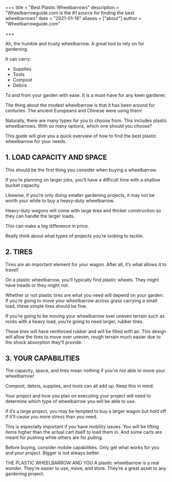 +++
title = "Best Plastic Wheelbarrows"
description = "Wheelbarrowguide.com is the #1 source for finding the best wheelbarrows"
date = "2021-01-16"
aliases = ["about"]
author = "Wheelbarrowguide.com"

+++

Ah, the humble and trusty wheelbarrow. A great tool to rely on for gardening.

It can carry:

- Supplies
- Tools
- Compost
- Debris

To and from your garden with ease. It is a must-have for any keen gardener.

The thing about the modest wheelbarrow is that it has been around for centuries. The ancient Europeans and Chinese were using them!

Naturally, there are many types for you to choose from. This includes plastic wheelbarrows. With so many options, which one should you choose?

This guide will give you a quick overview of how to find the best plastic wheelbarrow for your needs.

## 1. LOAD CAPACITY AND SPACE

This should be the first thing you consider when buying a wheelbarrow.

If you’re planning on larger jobs, you’ll have a difficult time with a shallow bucket capacity.

Likewise, if you’re only doing smaller gardening projects, it may not be worth your while to buy a heavy-duty wheelbarrow.

Heavy-duty wagons will come with large tires and thicker construction so they can handle the larger loads.

This can make a big difference in price.

Really think about what types of projects you’re looking to tackle.

## 2. TIRES

Tires are an important element for your wagon. After all, it’s what allows it to travel!

On a plastic wheelbarrow, you’ll typically find plastic wheels. They might have treads or they might not.

Whether or not plastic tires are what you need will depend on your garden. If you’re going to move your wheelbarrow across grass carrying a small load, these simple tires should be fine.

If you’re going to be moving your wheelbarrow over uneven terrain such as rocks with a heavy load, you’re going to need larger, rubber tires.

These tires will have reinforced rubber and will be filled with air. This design will allow the tires to move over uneven, rough terrain much easier due to the shock absorption they’ll provide.

## 3. YOUR CAPABILITIES

The capacity, space, and tires mean nothing if you’re not able to move your wheelbarrow!

Compost, debris, supplies, and tools can all add up. Keep this in mind.

Your project and how you plan on executing your project will need to determine which type of wheelbarrow you will be able to use.

If it’s a large project, you may be tempted to buy a larger wagon but hold off if it’ll cause you more stress than you need.

This is especially important if you have mobility issues. You will be lifting items higher than the actual cart itself to load them in. And some carts are meant for pushing while others are for pulling.

Before buying, consider mobile capabilities. Only get what works for you and your project. Bigger is not always better.

THE PLASTIC WHEELBARROW AND YOU
A plastic wheelbarrow is a real wonder. They’re easier to use, move, and store. They’re a great asset to any gardening project.

